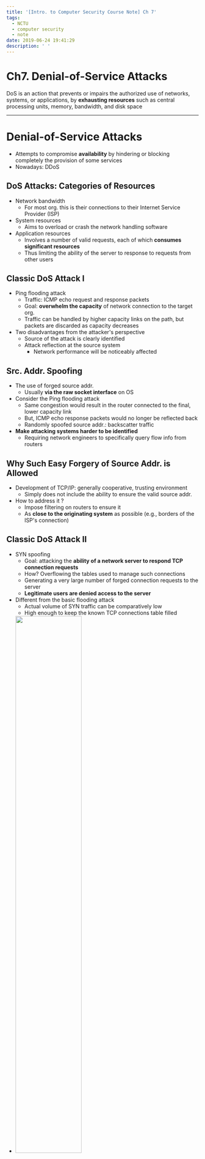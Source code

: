 ```yaml
---
title: '[Intro. to Computer Security Course Note] Ch 7'
tags:
  - NCTU
  - computer security
  - note
date: 2019-06-24 19:41:29
description: ' '
---
```


# Ch7. Denial-of-Service Attacks

DoS is an action that prevents or impairs the authorized use of networks, systems, or applications, by __exhausting resources__ such as central processing units, memory, bandwidth, and disk space

---

# Denial-of-Service Attacks

- Attempts to compromise __availability__ by hindering or blocking completely the provision of some services
- Nowadays: DDoS

## DoS Attacks: Categories of Resources

- Network bandwidth
   - For most org. this is their connections to their Internet Service Provider (ISP)
- System resources
   - Aims to overload or crash the network handling software
- Application resources
   - Involves a number of valid requests, each of which __consumes significant resources__
   - Thus limiting the ability of the server to response to requests from other users

## Classic DoS Attack I

- Ping flooding attack
   - Traffic: ICMP echo request and response packets
   - Goal: __overwhelm the capacity__ of network connection to the target org.
   - Traffic can be handled by higher capacity links on the path, but packets are discarded as capacity decreases
- Two disadvantages from the attacker's perspective
   - Source of the attack is clearly identified
   - Attack reflection at the source system
      - Network performance will be noticeably affected

## Src. Addr. Spoofing

- The use of forged source addr.
   - Usually __via the raw socket interface__ on OS
- Consider the Ping flooding attack
   - Same congestion would result in the router connected to the final, lower capacity link
   - But, ICMP echo response packets would no longer be reflected back
   - Randomly spoofed source addr.: backscatter traffic
- __Make attacking systems harder to be identified__
   - Requiring network engineers to specifically query flow info from routers

## Why Such Easy Forgery of Source Addr. is Allowed

- Development of TCP/IP: generally cooperative, trusting environment
   - Simply does not include the ability to ensure the valid source addr.
- How to address it ?
   - Impose filtering on routers to ensure it
   - As __close to the originating system__ as possible (e.g., borders of the ISP's connection)

## Classic DoS Attack II

- SYN spoofing
   - Goal: attacking the __ability of a network server to respond TCP connection requests__
   - How? Overflowing the tables used to manage such connections
   - Generating a very large number of forged connection requests to the server
   - __Legitimate users are denied access to the server__
- Different from the basic flooding attack
   - Actual volume of SYN traffic can be comparatively low
   - High enough to keep the known TCP connections table filled
- <img src="https://i.imgur.com/Ux7iT2k.png" width="60%"/>

# Flooding Attacks

- Classified based on network protocols
- Intent: __overload the network capacity__
   - Any type of network packets can be used
   - ICMP flood
      - Traditionally network administrators allow such packets into their networks because ping is a useful network diagnostic tool
   - UDP flood
   - TCP SYN flood
      - Total volume of packets is the aim of the attack rather than the system code
- __However, the flooding attacks are limited by a single system__

# Distributed Denial-of-Service Attacks

- Using multiple systems to generate attacks
   - Using malware to subvert(破壞) the system and to install an attack agent, __zombie__
   - Large collections of such systems under the control of one attacker: __botnet__
- Earlier and best-known DDoS tool: Tribe Flood Network(TFN) - Mixter
   - Two-layer command hierarchy
   - Capable: ICMP flood, SYN flood, UDP flood, ICMP amplification
   - Communicate between the handler
- Current DDoS tools
   - Using IRC or HTTP to communicate
   - Hindering analysis of command traffic: agents authentication

# Application-Based Bandwidth Attacks

- Force the target to execute __resource-consuming operations__
- SIP(Session Initiation Protocol) Flood
   - SIP: a protocol for call setup in Voice over IP (VoIP)
      - A text-based protocol with a syntax similar to HTTP
      - Two types: requests and response
- HTTP-based attacks
   - HTTP Flood
   - Slowloris

## SIP INVITE Scenario

- What does the SIP flood attack exploit?
   - A single INVITE request triggers __considerable resource consumption__
   - Two ways
      - Server resources for __processing the INVITE requests__
      - Network capacity is consumed
   - __Legitimate incoming calls are not allowed__
- <img src="https://i.imgur.com/kCFxdBZ.png" width="60%"/>

## HTTP-based Attacks: HTTP Flood

- Bombards Web servers with HTTP requests
- Causing the Web server to
   - Read the file from hard disk
   - Store it in memory
   - Convert it into a packet stream
   - Transmit the packets

## HTTP-based Attacks: Slowloris

- Monopolizing all of the available requests handling threads on the Web server
   - Sending HTTP requests that __never complete__
- Need to understand the HTTP protocol

# Reflector and Amplifier Attacks

- Normal server systems are used as __intermediaries__ for attacks
   - Easier to deploy
   - Harder to trace back to the attacker
- Reflection attacks
- Amplification attacks

## Reflection Attacks

<img src="https://i.imgur.com/NujYhcG.png" width="60%"/>

## Amplification Attacks

- Directing the request to the broadcast address for some network
   - But, TCP services cannot be used for this attack
- Defense: not allow directed broadcasts to routed into a network from outside
- Other defenses:
   - Blocking spoofed src. addr.
   - Limiting network services from being accessed from outside

## DNS Amplification Attacks

- Using packets directed at a legitimate DNS server as the intermediary
- Amplification: small request -> larger response
- Targeting servers that support the __extended DNS features__

# Defenses Against DoS Attacks

<img src="https://i.imgur.com/z8nlErd.png" width="60%"/>

## DoS Attack Prevention: Flooding Attacks

- Block spoofed src. addr.
- Filters may be used to ensure path back to the claimed src. addr.
   - Filters must be applied to traffic, before it leaves ISP's network or at the point of entry to their network
- Imposing limits on the rate of some specific types of packets

## DoS Attack Prevention: SYN Spoofing Attacks

- [SYN cookie](https://zh.wikipedia.org/wiki/SYN_cookie)
   - Cons: https://zh.wikipedia.org/wiki/SYN_cookie#%E7%BC%BA%E9%99%B7
- Selective drop: dropping an entry for an incomplete connection from the TCP connections table when it overflows
- Modifying parameters: table size and timeout period

## DoS Attack Prevention: Others

- Block IP directed broadcast
- Block suspicious services and combinations
- Manage application attacks with a form of graphical puzzle(captcha) to distinguish legitimate human requests
- Use mirrored and replicated servers when high-performance and reliability is required

# Responding to a DoS Attack

- Identify type of attack
- Ask ISP to trace packet flow back to source
- Implement contingency plan
- Update incident response plan
   - Analyze the attack and the response for future handling